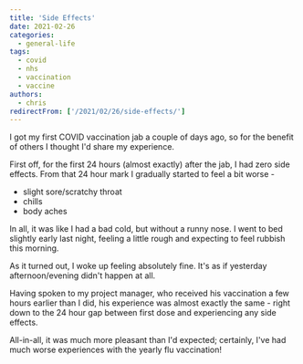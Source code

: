 ```yaml
---
title: 'Side Effects'
date: 2021-02-26
categories:
  - general-life
tags:
  - covid
  - nhs
  - vaccination
  - vaccine
authors:
  - chris
redirectFrom: ['/2021/02/26/side-effects/']
---
```


I got my first COVID vaccination jab a couple of days ago, so for the benefit of others I thought I'd share my experience.

First off, for the first 24 hours (almost exactly) after the jab, I had zero side effects. From that 24 hour mark I gradually started to feel a bit worse -

- slight sore/scratchy throat
- chills
- body aches

In all, it was like I had a bad cold, but without a runny nose. I went to bed slightly early last night, feeling a little rough and expecting to feel rubbish this morning.

As it turned out, I woke up feeling absolutely fine. It's as if yesterday afternoon/evening didn't happen at all.

Having spoken to my project manager, who received his vaccination a few hours earlier than I did, his experience was almost exactly the same - right down to the 24 hour gap between first dose and experiencing any side effects.

All-in-all, it was much more pleasant than I'd expected; certainly, I've had much worse experiences with the yearly flu vaccination!
